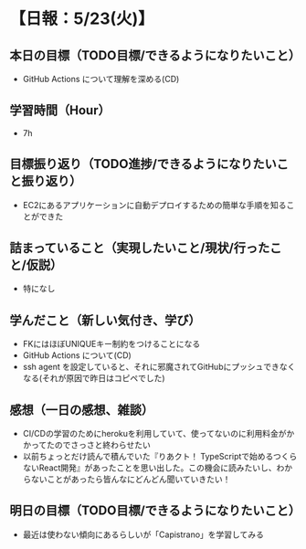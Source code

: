 # 【日報：5/23(火)】
## 本日の目標（TODO目標/できるようになりたいこと）
- GitHub Actions について理解を深める(CD)
## 学習時間（Hour）
- 7h
## 目標振り返り（TODO進捗/できるようになりたいこと振り返り）
- EC2にあるアプリケーションに自動デプロイするための簡単な手順を知ることができた
## 詰まっていること（実現したいこと/現状/行ったこと/仮説）
- 特になし
## 学んだこと（新しい気付き、学び）
- FKにはほぼUNIQUEキー制約をつけることになる
- GitHub Actions について(CD)
- ssh agent を設定していると、それに邪魔されてGitHubにプッシュできなくなる(それが原因で昨日はコピペでした)
## 感想（一日の感想、雑談）
- CI/CDの学習のためにherokuを利用していて、使ってないのに利用料金がかかってたのでさっさと終わらせたい
- 以前ちょっとだけ読んで積んでいた『りあクト！ TypeScriptで始めるつくらないReact開発』があったことを思い出した。この機会に読みたいし、わからないことがあったら皆んなにどんどん聞いていきたい！
## 明日の目標（TODO目標/できるようになりたいこと）
- 最近は使わない傾向にあるらしいが「Capistrano」を学習してみる

